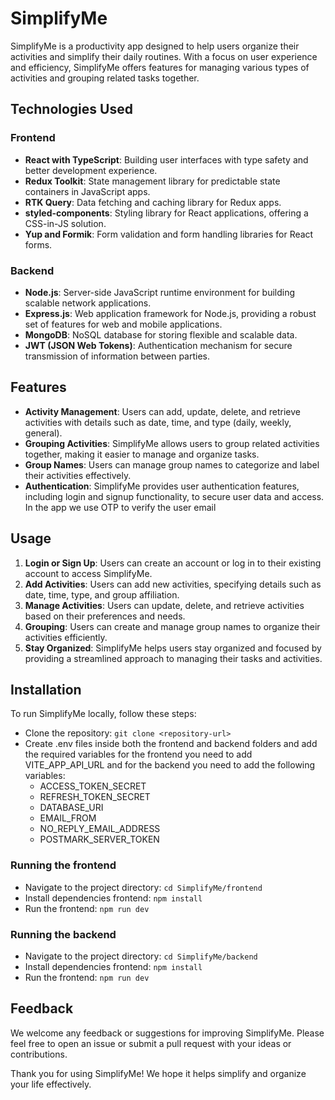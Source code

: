 # SimplifyMe

SimplifyMe is a productivity app designed to help users organize their activities and simplify their daily routines. With a focus on user experience and efficiency, SimplifyMe offers features for managing various types of activities and grouping related tasks together.

## Technologies Used

### Frontend

- **React with TypeScript**: Building user interfaces with type safety and better development experience.
- **Redux Toolkit**: State management library for predictable state containers in JavaScript apps.
- **RTK Query**: Data fetching and caching library for Redux apps.
- **styled-components**: Styling library for React applications, offering a CSS-in-JS solution.
- **Yup and Formik**: Form validation and form handling libraries for React forms.

### Backend

- **Node.js**: Server-side JavaScript runtime environment for building scalable network applications.
- **Express.js**: Web application framework for Node.js, providing a robust set of features for web and mobile applications.
- **MongoDB**: NoSQL database for storing flexible and scalable data.
- **JWT (JSON Web Tokens)**: Authentication mechanism for secure transmission of information between parties.

## Features

- **Activity Management**: Users can add, update, delete, and retrieve activities with details such as date, time, and type (daily, weekly, general).
- **Grouping Activities**: SimplifyMe allows users to group related activities together, making it easier to manage and organize tasks.
- **Group Names**: Users can manage group names to categorize and label their activities effectively.
- **Authentication**: SimplifyMe provides user authentication features, including login and signup functionality, to secure user data and access.
  In the app we use OTP to verify the user email

## Usage

1. **Login or Sign Up**: Users can create an account or log in to their existing account to access SimplifyMe.
2. **Add Activities**: Users can add new activities, specifying details such as date, time, type, and group affiliation.
3. **Manage Activities**: Users can update, delete, and retrieve activities based on their preferences and needs.
4. **Grouping**: Users can create and manage group names to organize their activities efficiently.
5. **Stay Organized**: SimplifyMe helps users stay organized and focused by providing a streamlined approach to managing their tasks and activities.

## Installation

To run SimplifyMe locally, follow these steps:
- Clone the repository: `git clone <repository-url>`
- Create .env files inside both the frontend and backend folders and add the required variables for the frontend you need to add VITE_APP_API_URL
  and for the backend you need to add the following variables:
  - ACCESS_TOKEN_SECRET
  - REFRESH_TOKEN_SECRET
  - DATABASE_URI
  - EMAIL_FROM
  - NO_REPLY_EMAIL_ADDRESS
  - POSTMARK_SERVER_TOKEN
### Running the frontend
- Navigate to the project directory: `cd SimplifyMe/frontend`
- Install dependencies frontend: `npm install`
- Run the frontend: `npm run dev`
### Running the backend
- Navigate to the project directory: `cd SimplifyMe/backend`
- Install dependencies frontend: `npm install`
- Run the frontend: `npm run dev`

## Feedback

We welcome any feedback or suggestions for improving SimplifyMe. Please feel free to open an issue or submit a pull request with your ideas or contributions.

Thank you for using SimplifyMe! We hope it helps simplify and organize your life effectively.
